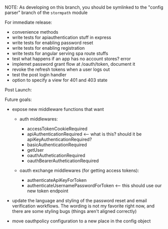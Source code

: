 NOTE: As developing on this branch, you should be symlinked
to the "config parser" branch of the `stormpath` module

For immediate release:

- convenience methods
- write tests for apiauthentication stuff in express
- write tests for enabling password reset
- write tests for enabling registration
- write tests for angular serving spa route stuffs
- test what happens if an app has no account stores? error
- implemet password grant flow at /oauth/token, document it
- revoke the refresh tokens when a user logs out
- test the post login handler
- option to specify a view for 401 and 403 state

Post Launch:


Future goals:

* expose new middleware functions that want
  * auth middlewares:
    * accessTokenCookieRequired
    * apiAuthenticationRequired    <-- what is this?  should it be apiKeyAuthenticationRequired?
    * basicAuthenticationRequired
    * getUser
    * oauthAutheticationRequired
    * oauthBearerAutheticationRequired

  * oauth exchange middlewares (for getting access tokens):

    * authenticateApiKeyForToken
    * authenticateUsernamePasswordForToken   <-- this should use our new token endpoint


* update the language and styling of the password reset and email
  verification workflows.  The wording is not my favorite right now,
  and there are some styling bugs (things aren't aligned correctly)

* move oauthpolicy configuration to a new place in the config object
